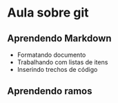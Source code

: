 # Aula sobre git

## Aprendendo Markdown 

- Formatando documento
- Trabalhando com listas de itens
- Inserindo trechos de código

## Aprendendo ramos